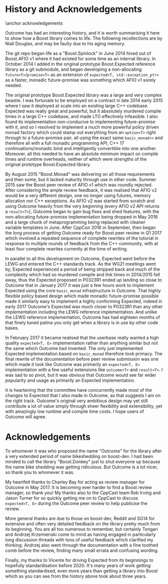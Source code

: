 # History and Acknowledgements
\anchor acknowledgements

Outcome has had an interesting history, and it is worth summarising it here to show how a
Boost library comes to life. The following recollections are by Niall Douglas, and may be
faulty due to his aging memory.

The git repo began life as a "Boost.Spinlock" in June 2014 hived out of Boost.AFIO v1 where it had existed
for some time as an internal library. In October 2014 I added in the original prototype
Boost.Expected reference library as a git submodule, and began developing a non-allocating
`future<T>`/`promise<T>` as an extension of `expected<T, std::exception_ptr>` as a faster,
monadic future-promise was something which AFIO v1 sorely needed.

The original prototype Boost.Expected library was a large and very complex beastie.
I was fortunate to be employed on a contract in late 2014 early 2015 where I saw it deployed at
scale into an existing large C++ codebase. Expected was really great and powerful, but it absolutely
murdered compile times in a large C++ codebase, and made LTO effectively infeasible.
I also found its implementation non-conducive to implementing
future-promise with it, and so I resolved to implement a much more powerful policy driven
monad factory which could stamp out everything from an `option<T>` right through to a
future-promise pair, all using the exact same `basic_monad<>` and therefore all with a full
monadic programming API, C++ 17 continuations/monadic bind and intelligently convertible into one another.
Moreover, all this needed to have an absolute minimum impact on compile times and runtime
overheads, neither of which were strengths of the original prototype Boost.Expected library.

By August 2015 "Boost.Monad" was delivering on all those requirements and then some, but it lacked
maturity through use in other code. Summer 2015 saw the Boost peer review of AFIO v1 which
was roundly rejected. After considering the ample review feedback, it was realised that
AFIO v2 would be a very different design, one no longer using futures, memory allocation
nor C++ exceptions. As AFIO v2 was started from scratch and using Outcome heavily from the
very beginning (every AFIO v2 API returns a `result<T>`), Outcome began to gain bug fixes and
shed features, with the non-allocating future-promise implementation being dropped in May
2016 and a large chunk of metaprogramming being replaced with cleaner variable templates
in June. After CppCon 2016 in September, then began the long process of getting Outcome
ready for Boost peer review in Q1 2017 which involved a repeated sequence of complete rewrites
of the tutorial in response to multiple rounds of feedback from the C++ community, with
at least four complete rewrites currently at the time of writing.

In parallel to all this development on Outcome, Expected went before the LEWG and entered
the C++ standards track. As the WG21 meetings went by, Expected experienced a period
of being stripped back and much of the complexity which had so murdered compile and
link times in 2014/2015 fell away, thus the Expected proposed in P0323R1 ended up landing
so close to Outcome that in January 2017 it was just a few hours work to implement
Expected using the core `basic_monad` infrastructure in Outcome. That highly flexible
policy based design which made monadic future-promise possible made it similarly easy
to implement a highly conforming Expected, indeed in early 2017 Outcome's Expected was much
closer to P0323R1 than any other implementation including the LEWG reference implementation.
And unlike the LEWG reference implementation, Outcome has had eighteen months of that
finely tuned patina you only get when a library is in use by other code bases.

In February 2017 it became realised that the userbase really wanted a high quality `expected<T, E>`
implementation rather than anything similar but not the same which Outcome had invented.
The only just implemented Expected implementation based on `basic_monad` therefore took
primacy. The final rewrite of the documentation before peer review submission was one
which made it look like Outcome was primarily an `expected<T, E>` implementation with a
few useful extensions like `outcome<T>` and `result<T>`. I was sad to so pivot, but it
was obvious that Outcome would see far wider popularity and usage as primarily an Expected
implementation.

It is heartening that the committee have concurrently made most of the changes to
Expected that I also made in Outcome, as that suggests I am on the right track. Outcome's
original very ambitious design may yet still contribute a lot of value simply through
sheer flexibility and extensibility, yet with amazingly low runtime and compile time costs.
I hope users of Outcome will agree.

# Acknowledgements

To whomever it was who proposed the name "Outcome" for the library after a very extended
period of name bikeshedding on boost-dev. I had been minded to call the library "Boost.Donkey"
just to shut everyone up because the name bike shedding was getting ridiculous. But
Outcome is a lot nicer, so thank you to whomever it was.

My heartfelt thanks to Charley Bay for acting as review manager for Outcome in May 2017.
It is becoming ever harder to find a Boost review manager, so thank you! My thanks also
to the CppCast team Rob Irving and Jason Turner for so quickly getting me on to CppCast
to discuss `expected<T, E>` during the Outcome peer review to help publicise the review.

More general thanks are due to those on boost-dev, Reddit and SG14 for extensive and often very detailed
feedback on the library pretty much from its beginning. You are all too numerous to
remember, but certainly Tongari and Andrzej Krzemienski come to mind as having engaged
in particularly long discussion threads with tons of useful feedback which clarified my
thinking. Andrzej also went through the documentation with a fine toothed comb before the
review, finding many small errata and confusing wording.

Finally, my thanks to Vicente for driving Expected from its beginnings to hopefully
standardisation before 2020. It's many years of work getting something standardised, even
more years than getting a library into Boost which as you can see from the history above
took about three years.
